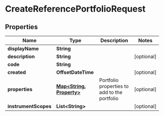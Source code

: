 

# CreateReferencePortfolioRequest


## Properties

Name | Type | Description | Notes
------------ | ------------- | ------------- | -------------
**displayName** | **String** |  | 
**description** | **String** |  |  [optional]
**code** | **String** |  | 
**created** | **OffsetDateTime** |  |  [optional]
**properties** | [**Map&lt;String, Property&gt;**](Property.md) | Portfolio properties to add to the portfolio |  [optional]
**instrumentScopes** | **List&lt;String&gt;** |  |  [optional]



